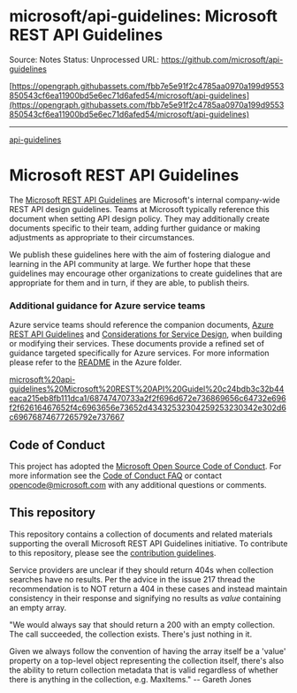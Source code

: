 # microsoft/api-guidelines: Microsoft REST API Guidelines

Source: Notes
Status: Unprocessed
URL: https://github.com/microsoft/api-guidelines

[https://opengraph.githubassets.com/fbb7e5e91f2c4785aa0970a199d9553850543cf6ea11900bd5e6ec71d6afed54/microsoft/api-guidelines](https://opengraph.githubassets.com/fbb7e5e91f2c4785aa0970a199d9553850543cf6ea11900bd5e6ec71d6afed54/microsoft/api-guidelines)

---

[api-guidelines](microsoft%20api-guidelines%20Microsoft%20REST%20API%20Guidel%20c24bdb3c32b44eaca215eb8fb111dca1/api-guidelines)

# Microsoft REST API Guidelines

The [Microsoft REST API Guidelines](https://github.com/microsoft/api-guidelines/blob/vNext/Guidelines.md) are Microsoft's internal company-wide REST API design guidelines. Teams at Microsoft typically reference this document when setting API design policy. They may additionally create documents specific to their team, adding further guidance or making adjustments as appropriate to their circumstances.

We publish these guidelines here with the aim of fostering dialogue and learning in the API community at large. We further hope that these guidelines may encourage other organizations to create guidelines that are appropriate for them and in turn, if they are able, to publish theirs.

### Additional guidance for Azure service teams

Azure service teams should reference the companion documents, [Azure REST API Guidelines](https://github.com/microsoft/api-guidelines/blob/vNext/azure/Guidelines.md) and [Considerations for Service Design](https://github.com/microsoft/api-guidelines/blob/vNext/azure/ConsiderationsForServiceDesign.md), when building or modifying their services. These documents provide a refined set of guidance targeted specifically for Azure services. For more information please refer to the [README](https://github.com/microsoft/api-guidelines/blob/vNext/azure/README.md) in the Azure folder.

[microsoft%20api-guidelines%20Microsoft%20REST%20API%20Guidel%20c24bdb3c32b44eaca215eb8fb111dca1/68747470733a2f2f696d672e736869656c64732e696f2f62616467652f4c6963656e73652d43432532304259253230342e302d6c69676874677265792e737667](microsoft%20api-guidelines%20Microsoft%20REST%20API%20Guidel%20c24bdb3c32b44eaca215eb8fb111dca1/68747470733a2f2f696d672e736869656c64732e696f2f62616467652f4c6963656e73652d43432532304259253230342e302d6c69676874677265792e737667)

## Code of Conduct

This project has adopted the [Microsoft Open Source Code of Conduct](https://opensource.microsoft.com/codeofconduct/). For more information see the [Code of Conduct FAQ](https://opensource.microsoft.com/codeofconduct/faq/) or contact [opencode@microsoft.com](mailto:opencode@microsoft.com) with any additional questions or comments.

## This repository

This repository contains a collection of documents and related materials supporting the overall Microsoft REST API Guidelines initiative. To contribute to this repository, please see the [contribution guidelines](https://github.com/microsoft/api-guidelines/blob/vNext/CONTRIBUTING.md).

Service providers are unclear if they should return 404s when collection searches have no results. Per the advice in the issue 217 thread the recommendation is to NOT return a 404 in these cases and instead maintain consistency in their response and signifying no results as *value* containing an empty array.

"We would always say that should return a 200 with an empty collection. The call succeeded, the collection exists. There's just nothing in it.

Given we always follow the convention of having the array itself be a 'value' property on a top-level object representing the collection itself, there's also the ability to return collection metadata that is valid regardless of whether there is anything in the collection, e.g. MaxItems." -- Gareth Jones